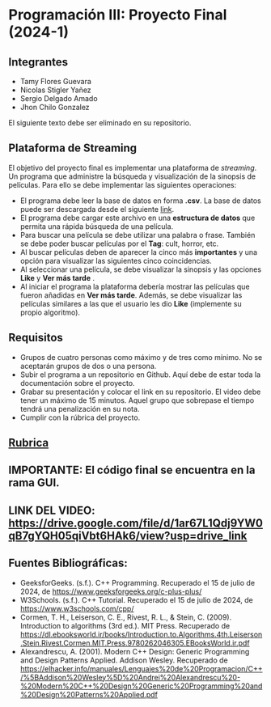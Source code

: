 # Programación III: Proyecto Final (2024-1)

## Integrantes
* Tamy Flores Guevara
* Nicolas Stigler Yañez
* Sergio Delgado Amado
* Jhon Chilo Gonzalez

El siguiente texto debe ser eliminado en su repositorio.

## Plataforma de Streaming
El objetivo del proyecto final es implementar una plataforma de *streaming*. Un programa que administre la búsqueda y visualización de la sinopsis de películas. Para ello se debe implementar las siguientes operaciones:

* El programa debe leer la base de datos en forma **.csv**. La base de datos puede ser descargada desde el siguiente [link](https://drive.google.com/file/d/1iusSIbmXJW_OUBm6X7Ik593rgCGPCPza/view?usp=sharing).
* El programa debe cargar este archivo en una **estructura de datos** que permita una rápida búsqueda de una película.
* Para buscar una película se debe utilizar una palabra o frase. También se debe poder buscar películas por el **Tag**: cult, horror, etc.
* Al buscar películas deben de aparecer la cinco más **importantes** y una opción para visualizar las siguientes cinco coincidencias.
* Al seleccionar una película, se debe visualizar la sinopsis y las opciones **Like** y **Ver más tarde** .
* Al iniciar el programa la plataforma debería mostrar las películas que fueron añadidas en **Ver más tarde**. Además, se debe visualizar las películas similares a las que el usuario les dio **Like** (implemente su propio algoritmo).

## Requisitos
* Grupos de cuatro personas como máximo y de tres como mínimo. No se aceptarán grupos de dos o una persona.
* Subir el programa a un repositorio en Github. Aquí debe de estar toda la documentación sobre el proyecto.
* Grabar su presentación y colocar el link en su repositorio. El video debe tener un máximo de 15 minutos. Aquel grupo que sobrepase el tiempo tendrá una penalización en su nota.
* Cumplir con la rúbrica del proyecto.

## [Rubrica](https://docs.google.com/spreadsheets/d/1f8wpmsMNIGNqjCFEh8ItBrdrTZbJoKIX/edit?gid=1847365699#gid=1847365699)

## IMPORTANTE: El código final se encuentra en la rama GUI.

## LINK DEL VIDEO: https://drive.google.com/file/d/1ar67L1Qdj9YW0qB7gYQH05qiVbt6HAk6/view?usp=drive_link

## Fuentes Bibliográficas:
* GeeksforGeeks. (s.f.). C++ Programming. Recuperado el 15 de julio de 2024, de https://www.geeksforgeeks.org/c-plus-plus/
* W3Schools. (s.f.). C++ Tutorial. Recuperado el 15 de julio de 2024, de https://www.w3schools.com/cpp/
* Cormen, T. H., Leiserson, C. E., Rivest, R. L., & Stein, C. (2009). Introduction to algorithms (3rd ed.). MIT Press. Recuperado de https://dl.ebooksworld.ir/books/Introduction.to.Algorithms.4th.Leiserson.Stein.Rivest.Cormen.MIT.Press.9780262046305.EBooksWorld.ir.pdf
* Alexandrescu, A. (2001). Modern C++ Design: Generic Programming and Design Patterns Applied. Addison Wesley. Recuperado de https://elhacker.info/manuales/Lenguajes%20de%20Programacion/C++/%5BAddison%20Wesley%5D%20Andrei%20Alexandrescu%20-%20Modern%20C++%20Design%20Generic%20Programming%20and%20Design%20Patterns%20Applied.pdf
